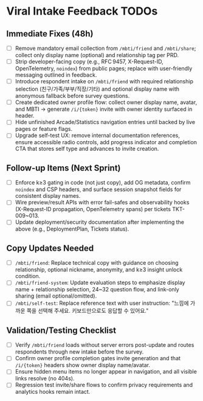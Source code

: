 # Viral Intake Feedback TODOs

## Immediate Fixes (48h)
- [ ] Remove mandatory email collection from `/mbti/friend` and `/mbti/share`; collect only display name (optional) and relationship tag per PRD.
- [ ] Strip developer-facing copy (e.g., RFC 9457, X-Request-ID, OpenTelemetry, `noindex`) from public pages; replace with user-friendly messaging outlined in feedback.
- [ ] Introduce respondent intake on `/mbti/friend` with required relationship selection (친구/가족/부부/직장/기타) and optional display name with anonymous fallback before survey questions.
- [ ] Create dedicated owner profile flow: collect owner display name, avatar, and MBTI → generate `/i/{token}` invite with owner identity surfaced in header.
- [ ] Hide unfinished Arcade/Statistics navigation entries until backed by live pages or feature flags.
- [ ] Upgrade self-test UX: remove internal documentation references, ensure accessible radio controls, add progress indicator and completion CTA that stores self type and advances to invite creation.

## Follow-up Items (Next Sprint)
- [ ] Enforce k≥3 gating in code (not just copy), add OG metadata, confirm `noindex` and CSP headers, and surface session snapshot fields for consistent display names.
- [ ] Wire preview/result APIs with error fail-safes and observability hooks (X-Request-ID propagation, OpenTelemetry spans) per tickets TKT-009~013.
- [ ] Update deployment/security documentation after implementing the above (e.g., DeploymentPlan, Tickets status).

## Copy Updates Needed
- [ ] `/mbti/friend`: Replace technical copy with guidance on choosing relationship, optional nickname, anonymity, and k≥3 insight unlock condition.
- [ ] `/mbti/friend-system`: Update evaluation steps to emphasize display name + relationship selection, 24~32 question flow, and link-only sharing (email optional/omitted).
- [ ] `/mbti/self-test`: Replace reference text with user instruction: "느낌에 가까운 쪽을 선택해 주세요. 키보드만으로도 응답할 수 있어요."

## Validation/Testing Checklist
- [ ] Verify `/mbti/friend` loads without server errors post-update and routes respondents through new intake before the survey.
- [ ] Confirm owner profile completion gates invite generation and that `/i/{token}` headers show owner display name/avatar.
- [ ] Ensure hidden menu items no longer appear in navigation, and all visible links resolve (no 404s).
- [ ] Regression test invite/share flows to confirm privacy requirements and analytics hooks remain intact.

